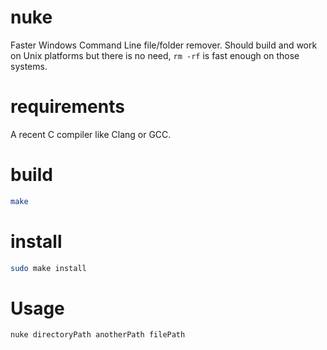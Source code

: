 # nuke
Faster Windows Command Line file/folder remover. Should build and work on Unix platforms but there is no need, `rm -rf` is fast enough on those systems.

# requirements
A recent C compiler like Clang or GCC.

# build
```Bash
make
```

# install
```Bash
sudo make install
```

# Usage
```
nuke directoryPath anotherPath filePath
```

